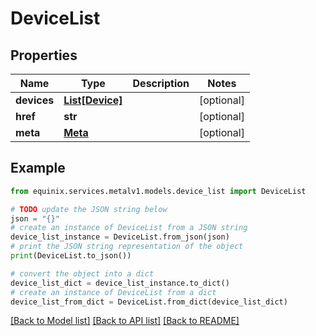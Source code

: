 # DeviceList


## Properties

Name | Type | Description | Notes
------------ | ------------- | ------------- | -------------
**devices** | [**List[Device]**](Device.md) |  | [optional] 
**href** | **str** |  | [optional] 
**meta** | [**Meta**](Meta.md) |  | [optional] 

## Example

```python
from equinix.services.metalv1.models.device_list import DeviceList

# TODO update the JSON string below
json = "{}"
# create an instance of DeviceList from a JSON string
device_list_instance = DeviceList.from_json(json)
# print the JSON string representation of the object
print(DeviceList.to_json())

# convert the object into a dict
device_list_dict = device_list_instance.to_dict()
# create an instance of DeviceList from a dict
device_list_from_dict = DeviceList.from_dict(device_list_dict)
```
[[Back to Model list]](../README.md#documentation-for-models) [[Back to API list]](../README.md#documentation-for-api-endpoints) [[Back to README]](../README.md)


